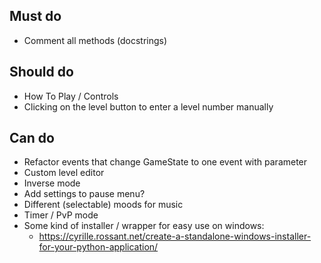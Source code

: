 ## Must do
* Comment all methods (docstrings)

## Should do
* How To Play / Controls
* Clicking on the level button to enter a level number manually

## Can do
* Refactor events that change GameState to one event with parameter
* Custom level editor
* Inverse mode
* Add settings to pause menu?
* Different (selectable) moods for music
* Timer / PvP mode
* Some kind of installer / wrapper for easy use on windows:
    + https://cyrille.rossant.net/create-a-standalone-windows-installer-for-your-python-application/